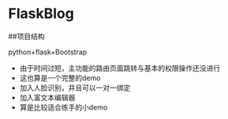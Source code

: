 # FlaskBlog
##项目结构

python+flask+Bootstrap

* 由于时间过短，主功能的路由页面跳转与基本的权限操作还没进行
* 这也算是一个完整的demo
* 加入人脸识别，并且可以一对一绑定
* 加入富文本编辑器
* 算是比较适合练手的小demo
